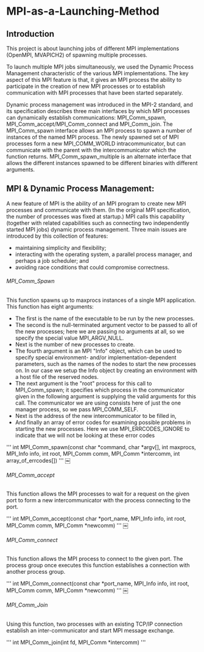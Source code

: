 # MPI-as-a-Launching-Method

## Introduction
This project is about launching jobs of different MPI implementations (OpenMPI, MVAPICH2) of spawning multiple processes. 

To launch multiple MPI jobs simultaneously, we used the Dynamic Process Management characteristic of the various MPI implementations. The key aspect of this MPI feature is that, it gives an MPI process the ability to participate in the creation of new MPI processes or to establish communication with MPI processes that have been started separately. 

Dynamic process management was introduced in the MPI-2 standard, and its specification describes three main interfaces by which MPI processes can dynamically establish communications: MPI_Comm_spawn, MPI_Comm_accept/MPI_Comm_connect and MPI_Comm_join. The MPI_Comm_spawn interface allows an MPI process to spawn a number of instances of the named MPI process. The newly spawned set of MPI processes form a new MPI_COMM_WORLD intracommunicator, but can communicate with the parent with the intercommunicator which the function returns. MPI_Comm_spawn_multiple is an alternate interface that allows the different instances spawned to be different binaries with different arguments.

## MPI & Dynamic Process Management:
A new feature of MPI is the ability of an MPI program to create new MPI processes and communicate with them. (In the original MPI specification, the number of processes was fixed at startup.) MPI calls this capability (together with related capabilities such as connecting two independently started MPI jobs) dynamic process management. Three main issues are introduced by this collection of features:
* maintaining simplicity and flexibility;
* interacting with the operating system, a parallel process manager, and perhaps a job scheduler; and 
* avoiding race conditions that could compromise correctness.

###### MPI_Comm_Spawn
This function spawns up to maxprocs instances of a single MPI application. This function has eight arguments: 
* The first is the name of the executable to be run by the new processes.
* The second is the null-terminated argument vector to be passed to all of the new processes; here we are passing no arguments at all, so we specify the special value MPI_ARGV_NULL.
* Next is the number of new processes to create.
* The fourth argument is an MPI "Info" object, which can be used to specify special environment- and/or implementation-dependent parameters, such as the names of the nodes to start the new processes on. In our case we setup the Info object by creating an environment with a host file of the reserved nodes.
* The next argument is the "root" process for this call to MPI_Comm_spawn; it specifies which process in the communicator given in the following argument is supplying the valid arguments for this call. The communicator we are using consists here of just the one manager process, so we pass MPI_COMM_SELF.
* Next is the address of the new intercommunicator to be filled in,
* And finally an array of error codes for examining possible problems in starting the new processes. Here we use MPI_ERRCODES_IGNORE to indicate that we will not be looking at these error codes

'''
int MPI_Comm_spawn(const char *command, char *argv[], int maxprocs,
    MPI_Info info, int root, MPI_Comm comm,
    MPI_Comm *intercomm, int array_of_errcodes[])
'''
￼
###### MPI_Comm_accept
This function allows the MPI processes to wait for a request on the given port to form a new intercommunicator with the process connecting to the port.

'''
int MPI_Comm_accept(const char *port_name, MPI_Info info, int root, MPI_Comm
    comm, MPI_Comm *newcomm)
'''
￼
###### MPI_Comm_connect
This function allows the MPI process to connect to the given port. The process group once executes this function establishes a connection with another process group.

'''
int MPI_Comm_connect(const char *port_name, MPI_Info info, int root,
    MPI_Comm comm, MPI_Comm *newcomm)
'''
￼
###### MPI_Comm_Join
Using this function, two processes with an existing TCP/IP connection establish an inter-communicator and start MPI message exchange.

'''
int MPI_Comm_join(int fd, MPI_Comm *intercomm)
'''

